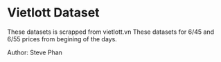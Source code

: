 # Vietlott Dataset

These datasets is scrapped from vietlott.vn
These datasets for 6/45 and 6/55 prices from begining of the days. 

Author:
Steve Phan
